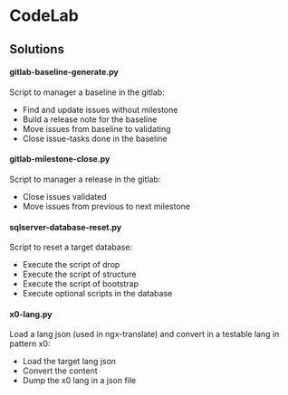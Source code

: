 # CodeLab


## Solutions

#### gitlab-baseline-generate.py

Script to manager a baseline in the gitlab:
- Find and update issues without milestone
- Build a release note for the baseline
- Move issues from baseline to validating
- Close issue-tasks done in the baseline

#### gitlab-milestone-close.py 

Script to manager a release in the gitlab:
- Close issues validated
- Move issues from previous to next milestone

#### sqlserver-database-reset.py

Script to reset a target database:
- Execute the script of drop
- Execute the script of structure
- Execute the script of bootstrap
- Execute optional scripts in the database

#### x0-lang.py 

Load a lang json (used in ngx-translate) and convert in a testable lang in pattern x0:
- Load the target lang json
- Convert the content
- Dump the x0 lang in a json file
